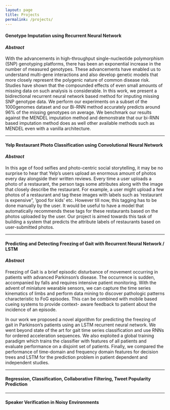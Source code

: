 ```yaml
---
layout: page
title: Projects
permalink: /projects/
---
```


#### **Genotype Imputation using Recurrent Neural Network**

#### *Abstract*  

With the advancements in high-throughput single-nucleotide polymorphism (SNP) genotyping platforms, there has been an exponential increase in the number of measured genotypes. These advancements have enabled us to understand multi-gene interactions and also develop genetic models that more closely represent the polygenic nature of common disease risk. Studies have shown that the compounded effects of even small amounts of missing data on such analysis is considerable. In this work, we present a bidirectional recurrent neural network based method for imputing missing SNP genotype data. We perform our experiments on a subset of the 1000genomes dataset and our Bi-RNN method accurately predicts around 96% of the missing genotypes on average. We benchmark our results against the MENDEL imputation method and demonstrate that our bi-RNN based imputation method does as well other available methods such as MENDEL even with a vanilla architecture.

---

#### **Yelp Restaurant Photo Classification using Convolutional Neural Network**  

#### *Abstract*  

In this age of food selfies and photo-centric social storytelling, it may be no surprise to hear that Yelp’s users upload an enormous amount of photos every day alongside their written reviews. Every time a user uploads a photo of a restaurant, the person tags some attributes along with the image that closely describe the restaurant. For example, a user might upload a few photos of a restaurant and tag these images with labels such as ’restaurant is expensive”, ’good for kids’ etc. However till now, this tagging has to be done manually by the user. It would be useful to have a model that automatically recommends these tags for these restaurants based on the photos uploaded by the user. Our project is aimed towards this task of building a system that predicts the attribute labels of restaurants based on user-submitted photos.

---

#### **Predicting and Detecting Freezing of Gait with Recurrent Neural Network / LSTM**  

#### *Abstract*  

Freezing of Gait is a brief episodic disturbance of movement occurring in patients with advanced Parkinson’s disease. The occurrence is sudden, accompanied by falls and requires intensive patient monitoring. With the advent of miniature wearable sensors, we can capture the time series kinematics of limbs and perform data mining to discover pathologic patterns characteristic to FoG episodes. This can be combined with mobile based cueing systems to provide context- aware feedback to patient about the incidence of an episode.  

In our work we proposed a novel algorithm for predicting the freezing of gait in Parkinson’s patients using an LSTM recurrent neural network. We went beyond state of the art for gait time series classification and use RNNs for ordered acceleration sequences. We also exploited a global training paradigm which trains the classifier with features of all patients and evaluate performance on a disjoint set of patients. Finally, we compared the performance of time-domain and frequency domain features for decision trees and LSTM for the prediction problem in patient dependent and independent studies.

---

#### Regression, Classification, Collaborative Filtering, Tweet Popularity Prediction  

---

#### Speaker Verification in Noisy Environments  
